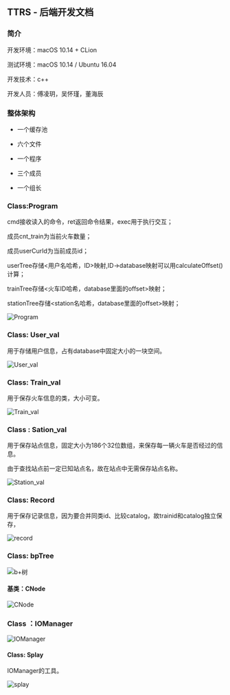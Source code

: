 ## TTRS - 后端开发文档

### 简介

开发环境：macOS 10.14 + CLion

测试环境：macOS 10.14 / Ubuntu 16.04

开发技术：c++

开发人员：傅凌玥，吴怀瑾，董海辰

### 整体架构

- 一个缓存池

- 六个文件
- 一个程序
- 三个成员
- 一个组长

### Class:Program

cmd接收读入的命令，ret返回命令结果，exec用于执行交互；

成员cnt_train为当前火车数量；

成员userCurId为当前成员id；

userTree存储<用户名哈希，ID>映射,ID->database映射可以用calculateOffset()计算；

trainTree存储<火车ID哈希，database里面的offset>映射；

stationTree存储<station名哈希，database里面的offset>映射；

![Program](assets/Program.jpg)

### Class: User_val

用于存储用户信息，占有database中固定大小的一块空间。

![User_val](assets/User_val.jpg)

### Class: Train_val

用于保存火车信息的类，大小可变。

![Train_val](assets/Train_val.jpg)

### Class : Sation_val

用于保存站点信息，固定大小为186个32位数组，来保存每一辆火车是否经过的信息。

由于查找站点前一定已知站点名，故在站点中无需保存站点名称。

![Station_val](assets/Station_val.jpg)

### Class: Record

用于保存记录信息，因为要合并同类id、比较catalog，故trainid和catalog独立保存，

![record](assets/record.jpg)

### Class: bpTree

![b+树](assets/b+树.jpg)

#### 基类：CNode

![CNode](assets/CNode.jpg)

### Class ：IOManager

![IOManager](assets/IOManager.jpg)

#### Class: Splay

IOManager的工具。

![splay](assets/splay.jpg)
